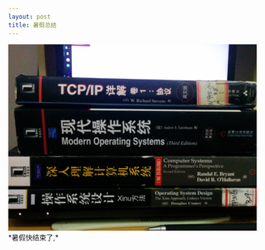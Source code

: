 ```yaml
---
layout: post
title: 暑假总结
---
```



<img src="https://github.com/shennian/shennian.github.io/blob/master/_posts/summer.jpg"/>
*暑假快结束了,*





